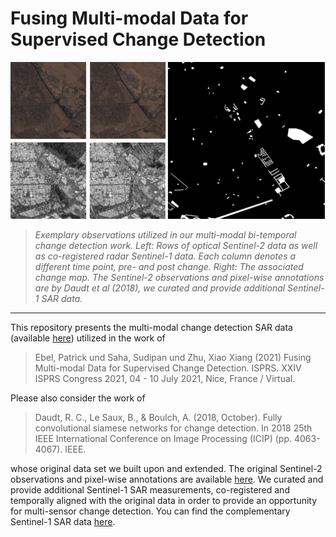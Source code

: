 # Fusing Multi-modal Data for Supervised Change Detection

![Paper preview](previews/preview.png)
>
> _Exemplary observations utilized in our multi-modal bi-temporal change detection work. Left: Rows of optical Sentinel-2 data as well as co-registered radar Sentinel-1 data. Each column denotes a different time point, pre- and post change. Right: The associated change map. The Sentinel-2 observations and pixel-wise annotations are by Daudt et al (2018), we curated and provide additional Sentinel-1 SAR data._
----
This repository presents the multi-modal change detection SAR data (available [here](https://mediatum.ub.tum.de/1619966)) utilized in the work of 
> Ebel, Patrick und Saha, Sudipan und Zhu, Xiao Xiang (2021) Fusing Multi-modal Data for Supervised Change Detection. ISPRS. XXIV ISPRS Congress 2021, 04 - 10 July 2021, Nice, France / Virtual. 

Please also consider the work of
> Daudt, R. C., Le Saux, B., & Boulch, A. (2018, October). Fully convolutional siamese networks for change detection. In 2018 25th IEEE International Conference on Image Processing (ICIP) (pp. 4063-4067). IEEE.

whose original data set we built upon and extended. The original Sentinel-2 observations and pixel-wise annotations are available [here](https://ieee-dataport.org/open-access/oscd-onera-satellite-change-detection). We curated and provide additional Sentinel-1 SAR measurements, co-registered and temporally aligned with the original data in order to provide an opportunity for multi-sensor change detection. You can find the complementary Sentinel-1 SAR data [here](https://mediatum.ub.tum.de/1619966).
